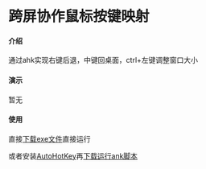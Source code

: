 # 跨屏协作鼠标按键映射

#### 介绍

通过ahk实现右键后退，中键回桌面，ctrl+左键调整窗口大小

#### 演示
暂无

#### 使用

直接[下载exe文件](https://)直接运行

或者安装[AutoHotKey](https://www.autohotkey.com/)再[下载运行ank脚本](https://)
